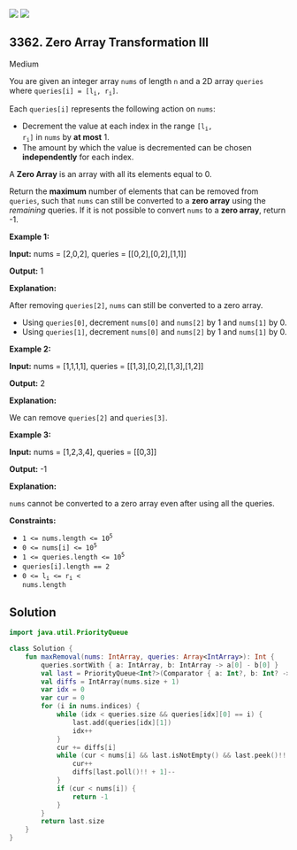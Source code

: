 [![](https://img.shields.io/github/stars/javadev/LeetCode-in-Kotlin?label=Stars&style=flat-square)](https://github.com/javadev/LeetCode-in-Kotlin)
[![](https://img.shields.io/github/forks/javadev/LeetCode-in-Kotlin?label=Fork%20me%20on%20GitHub%20&style=flat-square)](https://github.com/javadev/LeetCode-in-Kotlin/fork)

## 3362\. Zero Array Transformation III

Medium

You are given an integer array `nums` of length `n` and a 2D array `queries` where <code>queries[i] = [l<sub>i</sub>, r<sub>i</sub>]</code>.

Each `queries[i]` represents the following action on `nums`:

*   Decrement the value at each index in the range <code>[l<sub>i</sub>, r<sub>i</sub>]</code> in `nums` by **at most** 1.
*   The amount by which the value is decremented can be chosen **independently** for each index.

A **Zero Array** is an array with all its elements equal to 0.

Return the **maximum** number of elements that can be removed from `queries`, such that `nums` can still be converted to a **zero array** using the _remaining_ queries. If it is not possible to convert `nums` to a **zero array**, return -1.

**Example 1:**

**Input:** nums = [2,0,2], queries = \[\[0,2],[0,2],[1,1]]

**Output:** 1

**Explanation:**

After removing `queries[2]`, `nums` can still be converted to a zero array.

*   Using `queries[0]`, decrement `nums[0]` and `nums[2]` by 1 and `nums[1]` by 0.
*   Using `queries[1]`, decrement `nums[0]` and `nums[2]` by 1 and `nums[1]` by 0.

**Example 2:**

**Input:** nums = [1,1,1,1], queries = \[\[1,3],[0,2],[1,3],[1,2]]

**Output:** 2

**Explanation:**

We can remove `queries[2]` and `queries[3]`.

**Example 3:**

**Input:** nums = [1,2,3,4], queries = \[\[0,3]]

**Output:** \-1

**Explanation:**

`nums` cannot be converted to a zero array even after using all the queries.

**Constraints:**

*   <code>1 <= nums.length <= 10<sup>5</sup></code>
*   <code>0 <= nums[i] <= 10<sup>5</sup></code>
*   <code>1 <= queries.length <= 10<sup>5</sup></code>
*   `queries[i].length == 2`
*   <code>0 <= l<sub>i</sub> <= r<sub>i</sub> < nums.length</code>

## Solution

```kotlin
import java.util.PriorityQueue

class Solution {
    fun maxRemoval(nums: IntArray, queries: Array<IntArray>): Int {
        queries.sortWith { a: IntArray, b: IntArray -> a[0] - b[0] }
        val last = PriorityQueue<Int?>(Comparator { a: Int?, b: Int? -> b!! - a!! })
        val diffs = IntArray(nums.size + 1)
        var idx = 0
        var cur = 0
        for (i in nums.indices) {
            while (idx < queries.size && queries[idx][0] == i) {
                last.add(queries[idx][1])
                idx++
            }
            cur += diffs[i]
            while (cur < nums[i] && last.isNotEmpty() && last.peek()!! >= i) {
                cur++
                diffs[last.poll()!! + 1]--
            }
            if (cur < nums[i]) {
                return -1
            }
        }
        return last.size
    }
}
```